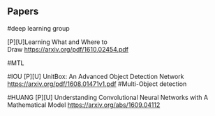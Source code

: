 ## Papers
#deep learning group

[P][U]Learning What and Where to Draw https://arxiv.org/pdf/1610.02454.pdf 

#MTL

#IOU
[P][U] UnitBox: An Advanced Object Detection Network https://arxiv.org/pdf/1608.01471v1.pdf
#Multi-Object detection

#HUANG
[P][U] Understanding Convolutional Neural Networks with A Mathematical Model https://arxiv.org/abs/1609.04112




